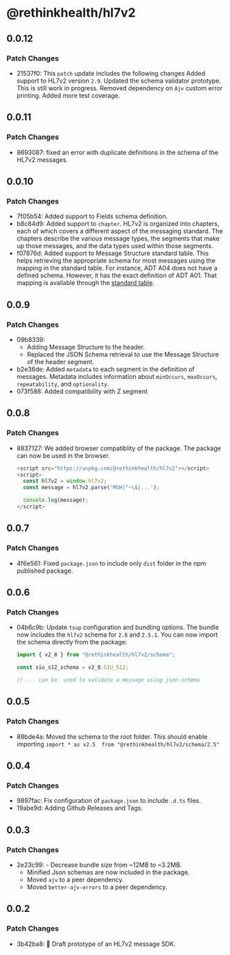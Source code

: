# @rethinkhealth/hl7v2

## 0.0.12

### Patch Changes

- 21537f0: This `patch` update includes the following changes
  Added support to HL7v2 version `2.9`.
  Updated the schema validator prototype. This is still work in progress.
  Removed dependency on `Ajv` custom error printing.
  Added more test coverage.

## 0.0.11

### Patch Changes

- 8693087: fixed an error with duplicate definitions in the schema of the HL7v2 messages.

## 0.0.10

### Patch Changes

- 7f05b54: Added support to Fields schema definition.
- b8c84d9: Added support to `chapter`. HL7v2 is organized into chapters, each of which covers a different aspect of the messaging standard. The chapters describe the various message types, the segments that make up those messages, and the data types used within those segments.
- f07876d: Added support to Message Structure standard table. This helps retrieving the appropriate schema for most messages using the mapping in the standard table. For instance, ADT A04 does not have a defined schema. However, it has the exact definition of ADT A01. That mapping is available through the [standard table](https://terminology.hl7.org/5.1.0/CodeSystem-v2-0354.json.html).

## 0.0.9

### Patch Changes

- 09b8339:
  - Adding Message Structure to the header.
  - Replaced the JSON Schema retrieval to use the Message Structure of the header segment.
- b2e36de: Added `metadata` to each segment in the definition of messages. Metadata includes information about `minOccurs`, `maxOccurs`, `repeatability`, and `optionality`.
- 073f588: Added compatibility with Z segment

## 0.0.8

### Patch Changes

- 8837127: We added browser compatiblity of the package. The package can now be used in the browser.

  ```js
  <script src="https://unpkg.com/@rethinkhealth/hl7v2"></script>
  <script>
    const hl7v2 = window.hl7v2;
    const message = hl7v2.parse('MSH|^~\&|...');

    console.log(message);
  </script>
  ```

## 0.0.7

### Patch Changes

- 4f6e561: Fixed `package.json` to include only `dist` folder in the npm published package.

## 0.0.6

### Patch Changes

- 04b6c9b: Update `tsup` configuration and bundling options. The bundle now includes the `hl7v2` schema for `2.8` and `2.5.1`. You can now import the schema directly from the package:

  ```ts
  import { v2_8 } from "@rethinkhealth/hl7v2/schema";

  const siu_s12_schema = v2_8.SIU_S12;

  // ... can be  used to validate a message using json-schema
  ```

## 0.0.5

### Patch Changes

- 88bde4a: Moved the schema to the root folder. This should enable importing `import * as v2.5  from "@rethinkhealth/hl7v2/schema/2.5"`

## 0.0.4

### Patch Changes

- 9897fac: Fix configuration of `package.json` to include `.d.ts` files.
- 19abe9d: Adding Github Releases and Tags.

## 0.0.3

### Patch Changes

- 2e23c99: - Decrease bundle size from ~12MB to ~3.2MB.
  - Minified Json schemas are now included in the package.
  - Moved `ajv` to a peer dependency.
  - Moved `better-ajv-errors` to a peer dependency.

## 0.0.2

### Patch Changes

- 3b42ba8: 🚀 Draft prototype of an HL7v2 message SDK.
